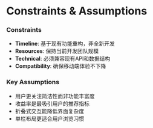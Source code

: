 # Constraints & Assumptions

### Constraints
- **Timeline**: 基于现有功能重构，非全新开发
- **Resources**: 保持当前开发团队规模
- **Technical**: 必须兼容现有API和数据结构
- **Compatibility**: 确保移动端体验不下降

### Key Assumptions
- 用户更关注简洁性而非功能丰富度
- 收益率是最吸引用户的推荐指标
- 折叠式交互能降低界面复杂度
- 单栏布局更适合用户浏览习惯
